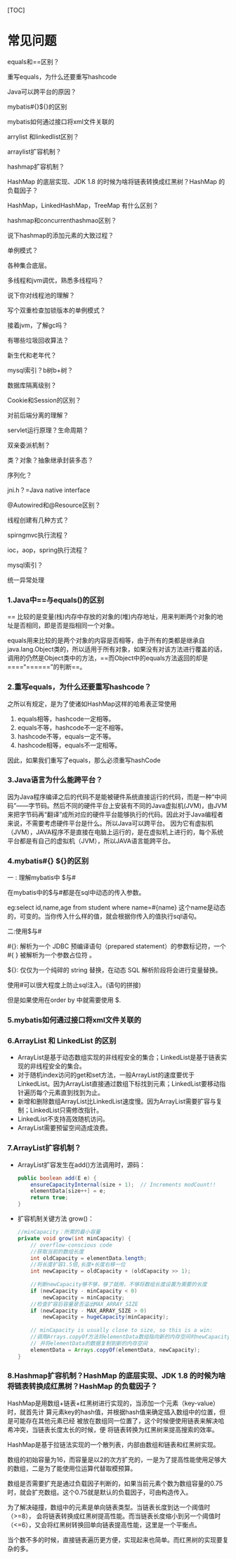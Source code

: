 [TOC]



# 常见问题



equals和==区别？

重写equals，为什么还要重写hashcode

Java可以跨平台的原因？

mybatis#{}${}的区别

mybatis如何通过接口将xml文件关联的

arrylist 和linkedlist区别？

arraylist扩容机制？

hashmap扩容机制？

HashMap 的底层实现、JDK 1.8 的时候为啥将链表转换成红黑树？HashMap 的负载因子？

HashMap，LinkedHashMap，TreeMap 有什么区别？

hashmap和concurrenthashmao区别？

说下hashmap的添加元素的大致过程？

单例模式？

各种集合底层。

多线程和jvm调优，熟悉多线程吗？

说下你对线程池的理解？

写个双重检查加锁版本的单例模式？

接着jvm，了解gc吗？

有哪些垃圾回收算法？

新生代和老年代？

mysql索引？b树b+树？

数据库隔离级别？

Cookie和Session的区别？

对前后端分离的理解？

servlet运行原理？生命周期？

双亲委派机制？

类？对象？抽象继承封装多态？

序列化？

jni.h？=Java native interface

@Autowired和@Resource区别？

线程创建有几种方式？

spirngmvc执行流程？

ioc，aop，spring执行流程？

mysql索引？

统一异常处理



### 1.Java中==与equals()的区别

== 比较的是变量(栈)内存中存放的对象的(堆)内存地址，用来判断两个对象的地址是否相同，即是否是指相同一个对象。

equals用来比较的是两个对象的内容是否相等，由于所有的类都是继承自java.lang.Object类的，所以适用于所有对象，如果没有对该方法进行覆盖的话，调用的仍然是Object类中的方法，==而Object中的equals方法返回的却是====“======”的判断==。



### 2.重写equals，为什么还要重写hashcode？

之所以有规定，是为了使诸如HashMap这样的哈希表正常使用

1. equals相等，hashcode一定相等。
2. equals不等，hashcode不一定不相等。
3. hashcode不等，equals一定不等。
4. hashcode相等，equals不一定相等。

因此，如果我们重写了equals，那么必须重写hashCode





### 3.Java语言为什么能跨平台？

因为Java程序编译之后的代码不是能被硬件系统直接运行的代码，而是一种“中间码”——字节码。然后不同的硬件平台上安装有不同的Java虚拟机(JVM)，由JVM来把字节码再“翻译”成所对应的硬件平台能够执行的代码。因此对于Java编程者来说，不需要考虑硬件平台是什么。所以Java可以跨平台。
因为它有虚拟机（JVM），JAVA程序不是直接在电脑上运行的，是在虚拟机上进行的，每个系统平台都是有自己的虚拟机（JVM），所以JAVA语言能跨平台。 





### 4.mybatis#{} ${}的区别

一 : 理解mybatis中 $与#

  在mybatis中的$与#都是在sql中动态的传入参数。

  eg:select id,name,age from student where name=#{name}  这个name是动态的，可变的。当你传入什么样的值，就会根据你传入的值执行sql语句。

二:使用$与#

  \#{}: 解析为一个 JDBC 预编译语句（prepared statement）的参数标记符，一个 #{ } 被解析为一个参数占位符 。

  ${}: 仅仅为一个纯碎的 string 替换，在动态 SQL 解析阶段将会进行变量替换。

使用#可以很大程度上防止sql注入。(语句的拼接)

 但是如果使用在order by 中就需要使用 $.



### 5.mybatis如何通过接口将xml文件关联的





### 6.ArrayList 和 LinkedList 的区别

+ ArrayList是基于动态数组实现的非线程安全的集合；LinkedList是基于链表实现的非线程安全的集合。
+ 对于随机index访问的get和set方法，一般ArrayList的速度要优于LinkedList。因为ArrayList直接通过数组下标找到元素；LinkedList要移动指针遍历每个元素直到找到为止。
+ 新增和删除数组ArrayList比LinkedList速度慢。因为ArrayList需要扩容与复制；LinkedList只需修改指针。
+ LinkedList不支持高效随机访问。
+ ArrayList需要预留空间造成浪费。



### 7.ArrayList扩容机制？

+ ArrayList扩容发生在add()方法调用时，源码：

  ```java
  public boolean add(E e) {
      ensureCapacityInternal(size + 1);  // Increments modCount!!
      elementData[size++] = e;
      return true;
  }
  ```

+ 扩容机制关键方法 grow()：

  ```java
  //minCapacity：所需的最小容量
  private void grow(int minCapacity) {
      // overflow-conscious code
      //获取当前的数组长度
      int oldCapacity = elementData.length;
      //将长度扩容1.5倍,长度+长度右移一位
      int newCapacity = oldCapacity + (oldCapacity >> 1);
      
      //判断newCapacity够不够，够了就用，不够将数组长度设置为需要的长度
      if (newCapacity - minCapacity < 0)
          newCapacity = minCapacity;
      //检查扩容后容量是否溢出MAX_ARRAY_SIZE
      if (newCapacity - MAX_ARRAY_SIZE > 0)
          newCapacity = hugeCapacity(minCapacity);
      
      // minCapacity is usually close to size, so this is a win:
      //调用Arrays.copyOf方法将elementData数组指向新的内存空间时newCapacity的连续空间
      // 并将elementData的数据复制到新的内存空间
      elementData = Arrays.copyOf(elementData, newCapacity);
  }
  ```





### 8.Hashmap扩容机制？HashMap 的底层实现、JDK 1.8 的时候为啥将链表转换成红黑树？HashMap 的负载因子？

HashMap是用数组+链表+红黑树进行实现的，当添加一个元素（key-value）时，就首先计 算元素key的hash值，并根据hash值来确定插入数组中的位置，但是可能存在其他元素已经 被放在数组同一位置了，这个时候便使用链表来解决哈希冲突，当链表长度太长的时候，便 将链表转换为红黑树来提高搜索的效率。

HashMap是基于拉链法实现的一个散列表，内部由数组和链表和红黑树实现。

数组的初始容量为16，而容量是以2的次方扩充的，一是为了提高性能使用足够大的数组，二是为了能使用位运算代替取模预算。

数组是否需要扩充是通过负载因子判断的，如果当前元素个数为数组容量的0.75时，就会扩充数组。这个0.75就是默认的负载因子，可由构造传入。

为了解决碰撞，数组中的元素是单向链表类型。当链表长度到达一个阈值时（>=8）， 会将链表转换成红黑树提高性能。而当链表长度缩小到另一个阈值时（<=6），又会将红黑树转换回单向链表提高性能，这里是一个平衡点。

当个数不多的时候，直接链表遍历更方便，实现起来也简单。而红黑树的实现要复杂的多。

